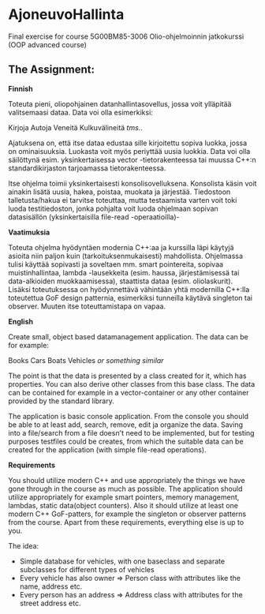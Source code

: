 # AjoneuvoHallinta
Final exercise for course 5G00BM85-3006 Olio-ohjelmoinnin jatkokurssi (OOP advanced course)

## The Assignment:

**Finnish**

Toteuta pieni, oliopohjainen datanhallintasovellus, jossa voit ylläpitää valitsemaasi dataa. Data voi olla esimerkiksi:

Kirjoja
Autoja
Veneitä
Kulkuvälineitä
*tms..*

Ajatuksena on, että itse dataa edustaa sille kirjoitettu sopiva luokka, jossa on ominaisuuksia. Luokasta voit myös periyttää uusia luokkia.  Data voi olla säilöttynä esim. yksinkertaisessa vector -tietorakenteessa tai muussa C++:n standardikirjaston tarjoamassa tietorakenteessa.

Itse ohjelma toimii yksinkertaisesti konsolisovelluksena. Konsolista käsin voit ainakin lisätä uusia, hakea, poistaa, muokata ja järjestää. Tiedostoon talletusta/hakua ei tarvitse toteuttaa, mutta testaamista varten voit toki luoda testitiedoston, jonka pohjalta voit luoda ohjelmaan sopivan datasisällön (yksinkertaisilla file-read -operaatioilla)-

**Vaatimuksia**

Toteuta ohjelma hyödyntäen modernia C++:aa ja kurssilla läpi käytyjä asioita niin paljon kuin (tarkoituksenmukaisesti) mahdollista. Ohjelmassa tulisi käyttää sopivasti ja soveltaen mm. smart pointereita, sopivaa muistinhallintaa, lambda -lausekkeita (esim. haussa, järjestämisessä tai data-alkioiden muokkaamisessa), staattista dataa (esim. oliolaskurit). Lisäksi toteutuksessa on hyödynnettävä vähintään yhtä modernilla C++:lla toteutettua GoF design patternia, esimerkiksi tunneilla käytävä singleton tai observer. Muuten itse toteuttamistapa on vapaa.

**English**

Create small, object based datamanagement application. The data can be for example:

Books
Cars
Boats
Vehicles
*or something similar*

The point is that the data is presented by a class created for it, which has properties. You can also derive other classes from this base class. The data can be contained for example in a vector-container or any other container provided by the standard library.

The application is basic console application. From the console you should be able to at least add, search, remove, edit ja organize the data. Saving into a file/search from a file doesn't need to be implemented, but for testing purposes testfiles could be creates, from which the suitable data can be created for the application (with simple file-read operations).

**Requirements**

You should utilize modern C++ and use appropriately the things we have gone through in the course as much as possible. The application should utilize appropriately for example smart pointers, memory management, lambdas, static data(object counters). Also it should utilize at least one modern C++ GoF-patters, for example the singleton or observer patterns from the course. Apart from these requirements, everything else is up to you.

The idea:

- Simple database for vehicles, with one baseclass and separate subclasses for different types of vehicles
- Every vehicle has also owner => Person class with attributes like the name, address etc.
- Every person has an address => Address class with attributes for the street address etc.
